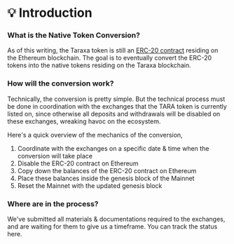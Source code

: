 # 💡 Introduction

### What is the Native Token Conversion?&#x20;

As of this writing, the Taraxa token is still an [ERC-20 contract](https://etherscan.io/address/0xf001937650bb4f62b57521824b2c20f5b91bea05) residing on the Ethereum blockchain. The goal is to eventually convert the ERC-20 tokens into the native tokens residing on the Taraxa blockchain.



### How will the conversion work?&#x20;

Technically, the conversion is pretty simple. But the technical process must be done in coordination with the exchanges that the TARA token is currently listed on, since otherwise all deposits and withdrawals will be disabled on these exchanges, wreaking havoc on the ecosystem.&#x20;

Here's a quick overview of the mechanics of the conversion,&#x20;

1. Coordinate with the exchanges on a specific date & time when the conversion will take place&#x20;
2. Disable the ERC-20 contract on Ethereum&#x20;
3. Copy down the balances of the ERC-20 contract on Ethereum
4. Place these balances inside the genesis block of the Mainnet&#x20;
5. Reset the Mainnet with the updated genesis block&#x20;

### Where are in the process?&#x20;

We've submitted all materials & documentations required to the exchanges, and are waiting for them to give us a timeframe. You can track the status here.&#x20;

